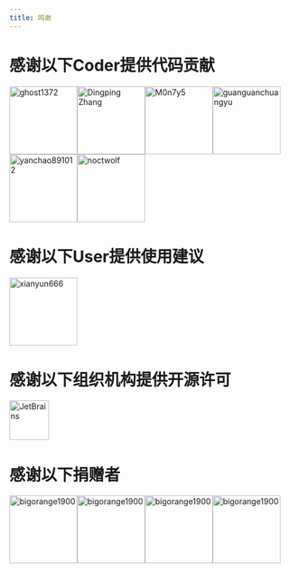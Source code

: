 ```yaml
---
title: 鸣谢
---
```


# 感谢以下Coder提供代码贡献

<p><a style="border:0" href="https://github.com/ghost1372" target="_blank" rel="noopener"><img width="120" height="120" src="https://avatars0.githubusercontent.com/u/9213496?s=400&amp;v=4" alt="ghost1372"></a><a style="border:0" href="https://github.com/DingpingZhang" target="_blank" rel="noopener"><img width="120" height="120" src="https://avatars0.githubusercontent.com/u/8541016?s=400&v=4" alt="Dingping Zhang"></a><a style="border:0" href="https://github.com/M0n7y5" target="_blank" rel="noopener"><img width="120" height="120" src="https://avatars0.githubusercontent.com/u/17201053?s=400&v=4" alt="M0n7y5"></a><a style="border:0" href="https://github.com/guanguanchuangyu" target="_blank" rel="noopener"><img width="120" height="120" src="https://avatars1.githubusercontent.com/u/25916858?s=400&v=4" alt="guanguanchuangyu"></a><a style="border:0" href="https://github.com/yanchao891012" target="_blank" rel="noopener"><img width="120" height="120" src="https://avatars0.githubusercontent.com/u/16846702?s=400&v=4" alt="yanchao891012"></a><a style="border:0" href="https://github.com/noctwolf" target="_blank" rel="noopener"><img width="120" height="120" src="https://avatars3.githubusercontent.com/u/21022467?s=400&v=4" alt="noctwolf"></a></p>

# 感谢以下User提供使用建议

<p><a style="border:0" href="https://github.com/xianyun666" target="_blank" rel="noopener"><img width="120" height="120" src="https://avatars1.githubusercontent.com/u/22339210?s=400&v=4" alt="xianyun666"></a></p>

# 感谢以下组织机构提供开源许可

<p><a style="border:0" href="https://www.jetbrains.com/?from=HandyControl" target="_blank" rel="noopener"><img width="70" height="70" src="https://raw.githubusercontent.com/NaBian/HandyControl/master/Resources/resharper_logo.png" alt="JetBrains"></a></p>

# 感谢以下捐赠者

<p><a style="border:0" href="https://github.com/bigorange1900" target="_blank" rel="noopener"><img width="120" height="120" src="https://avatars1.githubusercontent.com/u/49062011?s=400&v=4" alt="bigorange1900"></a><a style="border:0" href="https://github.com/14632791" target="_blank" rel="noopener"><img width="120" height="120" src="https://avatars3.githubusercontent.com/u/27358331?s=400&v=4" alt="bigorange1900"></a><a style="border:0" href="https://github.com/IUpdatable" target="_blank" rel="noopener"><img width="120" height="120" src="https://avatars2.githubusercontent.com/u/51181716?s=400&v=4" alt="bigorange1900"></a><a style="border:0" href="https://github.com/maplewei" target="_blank" rel="noopener"><img width="120" height="120" src="https://avatars1.githubusercontent.com/u/13778095?s=400&v=4" alt="bigorange1900"></a></p>